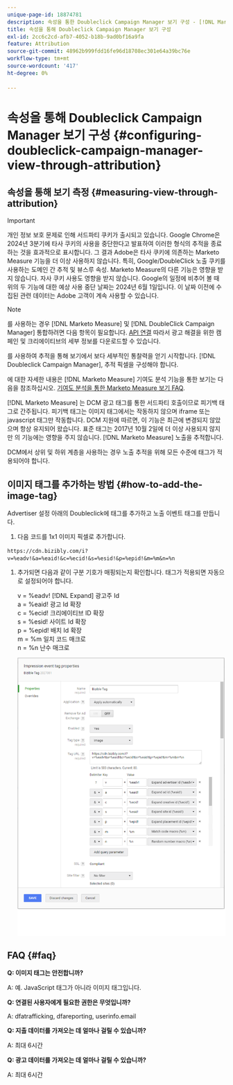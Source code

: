 ```yaml
---
unique-page-id: 18874781
description: 속성을 통한 Doubleclick Campaign Manager 보기 구성 - [!DNL Marketo Measure]
title: 속성을 통해 Doubleclick Campaign Manager 보기 구성
exl-id: 2cc6c2cd-afb7-4052-b18b-9ad0bf16a9fa
feature: Attribution
source-git-commit: 48962b999fdd16fe96d18708ec301e64a39bc76e
workflow-type: tm+mt
source-wordcount: '417'
ht-degree: 0%

---
```


# 속성을 통해 Doubleclick Campaign Manager 보기 구성 {#configuring-doubleclick-campaign-manager-view-through-attribution}

## 속성을 통해 보기 측정 {#measuring-view-through-attribution}

>[!IMPORTANT]
>
>개인 정보 보호 문제로 인해 서드파티 쿠키가 출시되고 있습니다. Google Chrome은 2024년 3분기에 타사 쿠키의 사용을 중단한다고 발표하여 이러한 형식의 추적을 종료하는 것을 효과적으로 표시합니다. 그 결과 Adobe은 타사 쿠키에 의존하는 Marketo Measure 기능을 더 이상 사용하지 않습니다. 특히, Google/DoubleClick 노출 쿠키를 사용하는 도메인 간 추적 및 뷰스루 속성. Marketo Measure의 다른 기능은 영향을 받지 않습니다. 자사 쿠키 사용도 영향을 받지 않습니다. Google의 일정에 비추어 볼 때 위의 두 기능에 대한 예상 사용 중단 날짜는 2024년 6월 1일입니다. 이 날짜 이전에 수집된 관련 데이터는 Adobe 고객이 계속 사용할 수 있습니다.

>[!NOTE]
>
>를 사용하는 경우 [!DNL Marketo Measure] 및 [!DNL DoubleClick Campaign Manager] 통합하려면 다음 항목이 필요합니다. [API 연결](/help/api-connections/utilizing-marketo-measures-api-connections/integrated-ad-platforms.md#how-to-connect-ad-platforms) 따라서 광고 해결을 위한 캠페인 및 크리에이티브의 세부 정보를 다운로드할 수 있습니다.

를 사용하여 추적을 통해 보기에서 보다 세부적인 통찰력을 얻기 시작합니다. [!DNL Doubleclick Campaign Manager], 추적 픽셀을 구성해야 합니다.

에 대한 자세한 내용은 [!DNL Marketo Measure] 기여도 분석 기능을 통한 보기는 다음을 참조하십시오. [기여도 분석을 통한 Marketo Measure 보기 FAQ](/help/advanced-marketo-measure-features/view-through-attribution/marketo-measure-view-through-attribution-faq.md).

[!DNL Marketo Measure] 는 DCM 광고 태그를 통한 서드파티 호출이므로 피기백 태그로 간주됩니다. 피기백 태그는 이미지 태그에서는 작동하지 않으며 iframe 또는 javascript 태그만 작동합니다. DCM 지원에 따르면, 이 기능은 최근에 변경되지 않았으며 항상 유지되어 왔습니다. 표준 태그는 2017년 10월 2일에 더 이상 사용되지 않지만 의 기능에는 영향을 주지 않습니다. [!DNL Marketo Measure] 노출을 추적합니다.

DCM에서 상위 및 하위 계층을 사용하는 경우 노출 추적을 위해 모든 수준에 태그가 적용되어야 합니다.

## 이미지 태그를 추가하는 방법 {#how-to-add-the-image-tag}

Advertiser 설정 아래의 Doubleclick에 태그를 추가하고 노출 이벤트 태그를 만듭니다.

1. 다음 코드를 1x1 이미지 픽셀로 추가합니다.

`https://cdn.bizibly.com/i?v=%eadv!&a=%eaid!&c=%ecid!&s=%esid!&p=%epid!&m=%m&n=%n`

1. 추가되면 다음과 같이 구분 기호가 매핑되는지 확인합니다. 태그가 적용되면 자동으로 설정되어야 합니다.

   v = %eadv! [!DNL Expand] 광고주 Id\
   a = %eaid! 광고 Id 확장\
   c = %ecid! 크리에이티브 ID 확장\
   s = %esid! 사이트 Id 확장\
   p = %epid! 배치 Id 확장\
   m = %m 일치 코드 매크로\
   n = %n 난수 매크로

   ![](assets/1.png)

## FAQ {#faq}

**Q: 이미지 태그는 안전합니까?**

A: 예. JavaScript 태그가 아니라 이미지 태그입니다.

**Q: 연결된 사용자에게 필요한 권한은 무엇입니까?**

A: dfatrafficking, dfareporting, userinfo.email

**Q: 지출 데이터를 가져오는 데 얼마나 걸릴 수 있습니까?**

A: 최대 6시간

**Q: 광고 데이터를 가져오는 데 얼마나 걸릴 수 있습니까?**

A: 최대 6시간
